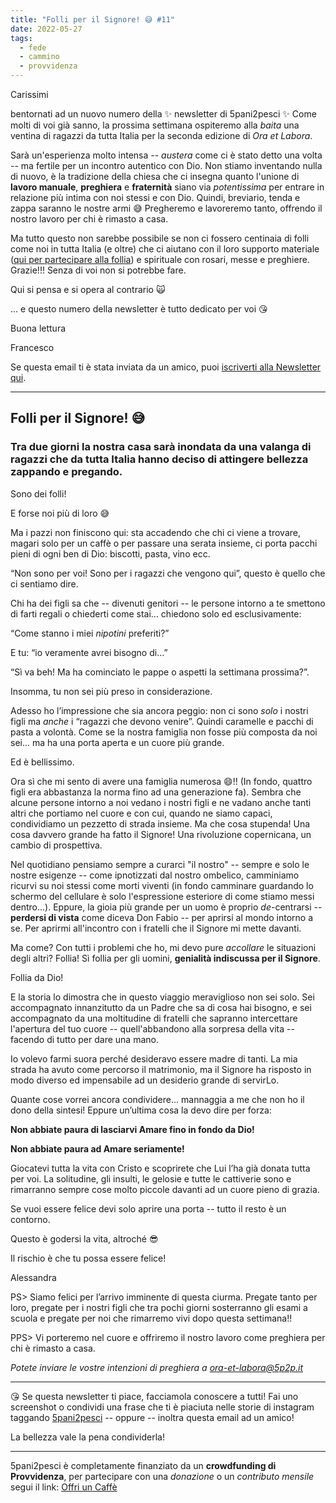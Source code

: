 ```yaml
---
title: "Folli per il Signore! 😅 #11"
date: 2022-05-27
tags: 
  - fede
  - cammino
  - provvidenza
---
```

Carissimi

bentornati ad un nuovo numero della ✨ newsletter di 5pani2pesci ✨ Come molti di voi già sanno, la prossima settimana ospiteremo alla *baita* una ventina di ragazzi da tutta Italia per la seconda edizione di *Ora et Labora*.

Sarà un'esperienza molto intensa -- _austera_ come ci è stato detto una volta -- ma fertile per un incontro autentico con Dio. Non stiamo inventando nulla di nuovo, è la tradizione della chiesa che ci insegna quanto l'unione di **lavoro manuale**, **preghiera** e **fraternità** siano via _potentissima_ per entrare in relazione più intima con noi stessi e con Dio. Quindi,  breviario, tenda e zappa saranno le nostre armi 😅 Pregheremo e lavoreremo tanto, offrendo il  nostro lavoro per chi è rimasto a casa.

Ma tutto questo non sarebbe possibile se non ci fossero centinaia di folli come noi in tutta Italia (e oltre) che ci aiutano con il loro supporto materiale ([qui per partecipare alla follia](https://bit.ly/offri-un-caffe))  e spirituale con rosari, messe e preghiere. Grazie!!! Senza di voi non si potrebbe fare.

Qui si pensa e si opera al contrario 🙀

... e questo numero della newsletter è tutto dedicato per voi 😘

Buona lettura
 

Francesco

Se questa email ti è stata inviata da un amico, puoi [iscriverti  alla Newsletter qui](https://5p2p.it).

---

## Folli per il Signore! 😅
### Tra due giorni la nostra casa sarà inondata da una valanga di ragazzi che da tutta Italia hanno deciso di attingere bellezza zappando e pregando.

Sono dei folli! 

E forse noi più di loro 😅 

Ma i pazzi non finiscono qui: sta accadendo che chi ci viene a trovare, magari solo per un caffè o per passare una serata insieme, ci porta pacchi pieni di ogni ben di Dio: biscotti, pasta, vino ecc.

“Non sono per voi! Sono per i ragazzi che vengono qui”, questo è quello che ci sentiamo dire. 

Chi ha dei figli sa che -- divenuti genitori -- le persone intorno a te smettono di farti regali o chiederti come stai… chiedono solo ed esclusivamente:

“Come stanno i miei _nipotini_ preferiti?”

E tu: “io veramente avrei bisogno di…”

“Sì va beh! Ma ha cominciato le pappe o aspetti la settimana prossima?”.

Insomma, tu non sei più preso in considerazione. 

Adesso ho l’impressione che sia ancora peggio: non ci sono _solo_ i nostri figli ma *anche* i “ragazzi che devono venire”. Quindi caramelle e pacchi di pasta a volontà. Come se la nostra famiglia non fosse più composta da noi sei... ma ha una porta aperta e un cuore più grande.

Ed è bellissimo.

Ora sì che mi sento di avere una famiglia numerosa 😄!! (In fondo, quattro figli era abbastanza la norma fino ad una generazione fa). Sembra che alcune persone intorno a noi vedano i nostri figli e ne vadano anche tanti altri che portiamo nel cuore e con cui, quando ne siamo capaci, condividiamo un pezzetto di strada insieme. Ma che cosa stupenda! Una cosa davvero grande ha fatto il Signore! Una rivoluzione copernicana, un cambio di prospettiva.

Nel quotidiano pensiamo sempre a curarci "il nostro" -- sempre e solo le nostre esigenze -- come ipnotizzati dal nostro ombelico, camminiamo ricurvi su noi stessi come morti viventi (in fondo camminare guardando lo schermo del cellulare è solo l'espressione esteriore di come stiamo messi dentro...). Eppure, la gioia più grande per un uomo è proprio *de*-centrarsi -- **perdersi di vista** come diceva Don Fabio -- per aprirsi al mondo intorno a se. Per aprirmi all'incontro con i fratelli che il Signore mi mette davanti. 

Ma come? Con tutti i problemi che ho, mi devo pure _accollare_ le situazioni degli altri? Follia! Sì follia per gli uomini, **genialità indiscussa per il Signore**. 

Follia da Dio! 

E la storia lo dimostra che in questo viaggio meraviglioso non sei solo. Sei accompagnato innanzitutto da un Padre che sa di cosa hai bisogno, e sei accompagnato da una moltitudine di fratelli che sapranno intercettare l'apertura del tuo cuore -- quell'abbandono alla sorpresa della vita -- facendo di tutto per dare una mano. 

Io volevo farmi suora perché desideravo essere madre di tanti. La mia strada ha avuto come percorso il matrimonio, ma il Signore ha risposto in modo diverso ed impensabile ad un desiderio grande di servirLo.

Quante cose vorrei ancora condividere... mannaggia a me che non ho il dono della sintesi! Eppure un’ultima cosa la devo dire per forza:

**Non abbiate paura di lasciarvi Amare fino in fondo da Dio!** 

**Non abbiate paura ad Amare seriamente!**

Giocatevi tutta la vita con Cristo e scoprirete che Lui l’ha già donata tutta per voi. La solitudine, gli insulti, le gelosie e tutte le cattiverie sono e rimarranno sempre cose molto piccole davanti ad un cuore pieno di grazia.

Se vuoi essere felice devi solo aprire una porta -- tutto il resto è un contorno. 

Questo è godersi la vita, altroché 😎

Il rischio è che tu possa essere felice!

Alessandra

PS> Siamo felici per l’arrivo imminente di questa ciurma. Pregate tanto per loro, pregate per i nostri figli che tra pochi giorni sosterranno gli esami a scuola e pregate per noi che rimarremo vivi dopo questa settimana!!

PPS> Vi porteremo nel cuore e offriremo il nostro lavoro come preghiera per chi è rimasto a casa. 

*Potete inviare le vostre intenzioni di preghiera a <ora-et-labora@5p2p.it>* 

---

😘 Se questa newsletter ti piace, facciamola conoscere a tutti! Fai uno screenshot o condividi una frase che ti è piaciuta nelle storie di instagram taggando [5pani2pesci](https://www.instagram.com/5pani2pesci/) -- oppure -- inoltra questa email ad  un amico! 

La bellezza vale la pena condividerla!

---

5pani2pesci è completamente finanziato da un **crowdfunding di Provvidenza**, per partecipare con una *donazione* o un *contributo mensile* segui il link: [Offri un Caffè](https://bit.ly/offri-un-caffe)
